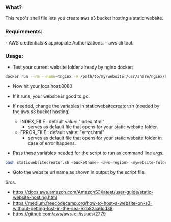 <h3> What? </h3>

This repo's shell file lets you create aws s3 bucket hosting a static website.

<h3>Requirements: </h3>
- AWS credentials & appropiate Authorizations.
- aws cli tool.

<h3>Usage:</h3>

- Test your current website folder already by nginx docker:
```sh
docker run --rm --name=tnginx -v /path/to/my/website:/usr/share/nginx/html -p 8080:80 nginx
```
- Now hit your localhost:8080
- If it runs, your website is good to go.
- If needed, change the variables in staticwebsitecreator.sh (needed by the aws s3 bucket hosting)
    - INDEX_FILE : default value: "index.html" 
        - serves as default file that opens for your static website folder.
    - ERROR_FILE : default value: "error.html" 
        - serves as default file that opens for your static website folder in case of error happens.    

- Pass these variables needed for the script to run as command line args.
```sh
bash staticwebsitecreator.sh <bucketname> <aws-region> <mywebsite-folder> 
```
- Goto the website url name as shown in output by the script file.


Srcs:
- https://docs.aws.amazon.com/AmazonS3/latest/user-guide/static-website-hosting.html
- https://medium.freecodecamp.org/how-to-host-a-website-on-s3-without-getting-lost-in-the-sea-e2b82aa6cd38
- https://github.com/aws/aws-cli/issues/2779
